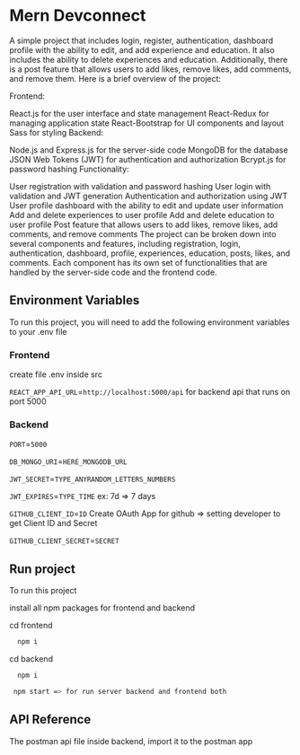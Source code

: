 
# Mern Devconnect

A simple project that includes login, register, authentication, dashboard profile with the ability to edit, and add experience and education. It also includes the ability to delete experiences and education. Additionally, there is a post feature that allows users to add likes, remove likes, add comments, and remove them. Here is a brief overview of the project:

Frontend:

React.js for the user interface and state management
React-Redux for managing application state
React-Bootstrap for UI components and layout
Sass for styling
Backend:

Node.js and Express.js for the server-side code
MongoDB for the database
JSON Web Tokens (JWT) for authentication and authorization
Bcrypt.js for password hashing
Functionality:

User registration with validation and password hashing
User login with validation and JWT generation
Authentication and authorization using JWT
User profile dashboard with the ability to edit and update user information
Add and delete experiences to user profile
Add and delete education to user profile
Post feature that allows users to add likes, remove likes, add comments, and remove comments
The project can be broken down into several components and features, including registration, login, authentication, dashboard, profile, experiences, education, posts, likes, and comments. Each component has its own set of functionalities that are handled by the server-side code and the frontend code.


## Environment Variables

To run this project, you will need to add the following environment variables to your .env file

### Frontend
create file .env inside src

`REACT_APP_API_URL`=`http://localhost:5000/api` for backend api that runs on port 5000

### Backend

`PORT`=`5000`

`DB_MONGO_URI`=`HERE_MONGODB_URL`

`JWT_SECRET`=`TYPE_ANYRANDOM_LETTERS_NUMBERS`

`JWT_EXPIRES`=`TYPE_TIME` ex: 7d => 7 days

`GITHUB_CLIENT_ID`=`ID` Create OAuth App for github => setting developer to get Client ID and Secret

`GITHUB_CLIENT_SECRET`=`SECRET`


## Run project

To run this project

install all npm packages for frontend and backend

cd frontend 
```bash
  npm i
```  

cd backend 
```bash
  npm i
``` 
 ```bash
  npm start => for run server backend and frontend both
```  
## API Reference
The postman api file inside backend, import it to the postman app

